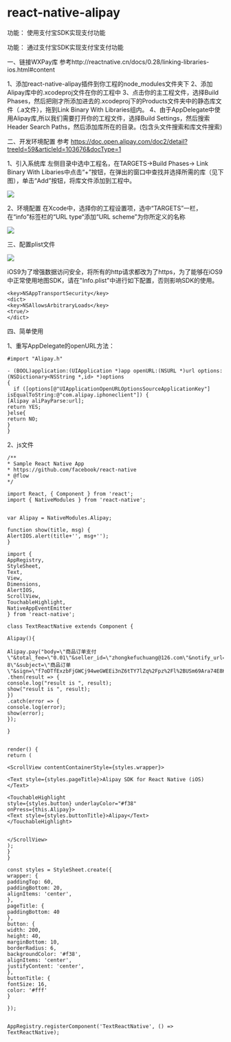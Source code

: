 # react-native-alipay

功能：
使用支付宝SDK实现支付功能

功能：
通过支付宝SDK实现支付宝支付功能

一、链接WXPay库
参考http://reactnative.cn/docs/0.28/linking-libraries-ios.html#content

1、添加react-native-alipay插件到你工程的node_modules文件夹下
2、添加Alipay库中的.xcodeproj文件在你的工程中
3、点击你的主工程文件，选择Build Phases，然后把刚才所添加进去的.xcodeproj下的Products文件夹中的静态库文件（.a文件），拖到Link Binary With Libraries组内。
4、由于AppDelegate中使用Alipay库,所以我们需要打开你的工程文件，选择Build Settings，然后搜索Header Search Paths，然后添加库所在的目录。(包含头文件搜索和库文件搜索)

二、开发环境配置
参考
https://doc.open.alipay.com/doc2/detail?treeId=59&articleId=103676&docType=1

1、引入系统库
左侧目录中选中工程名，在TARGETS->Build Phases-> Link Binary With Libaries中点击“+”按钮，在弹出的窗口中查找并选择所需的库（见下图），单击“Add”按钮，将库文件添加到工程中。

![](http://upload-images.jianshu.io/upload_images/2093433-0d20a15bea8a4016.png?imageMogr2/auto-orient/strip%7CimageView2/2/w/1240)

2、环境配置
在Xcode中，选择你的工程设置项，选中“TARGETS”一栏，在“info”标签栏的“URL type“添加“URL scheme”为你所定义的名称

![](http://upload-images.jianshu.io/upload_images/2093433-8677477232f6648d.png?imageMogr2/auto-orient/strip%7CimageView2/2/w/1240)

三、配置plist文件

![](http://upload-images.jianshu.io/upload_images/2093433-784afb58dd0143aa.png?imageMogr2/auto-orient/strip%7CimageView2/2/w/1240)

iOS9为了增强数据访问安全，将所有的http请求都改为了https，为了能够在iOS9中正常使用地图SDK，请在"Info.plist"中进行如下配置，否则影响SDK的使用。
```
<key>NSAppTransportSecurity</key>
<dict>
<key>NSAllowsArbitraryLoads</key>
<true/>
</dict>

```

四、简单使用

1、重写AppDelegate的openURL方法：
```
#import "Alipay.h"

- (BOOL)application:(UIApplication *)app openURL:(NSURL *)url options:(NSDictionary<NSString *,id> *)options
{
  if ([options[@"UIApplicationOpenURLOptionsSourceApplicationKey"]   isEqualToString:@"com.alipay.iphoneclient"]) {
[Alipay aliPayParse:url];
return YES;
}else{
return NO;
}
}
```
2、js文件
```
/**
* Sample React Native App
* https://github.com/facebook/react-native
* @flow
*/

import React, { Component } from 'react';
import { NativeModules } from 'react-native';


var Alipay = NativeModules.Alipay;

function show(title, msg) {
AlertIOS.alert(title+'', msg+'');
}

import {
AppRegistry,
StyleSheet,
Text,
View,
Dimensions,
AlertIOS,
ScrollView,
TouchableHighlight,
NativeAppEventEmitter
} from 'react-native';

class TextReactNative extends Component {

Alipay(){

Alipay.pay("body=\"商品订单支付\"&total_fee=\"0.01\"&seller_id=\"zhongkefuchuang@126.com\"&notify_url=\"http%3A%2F%2Fweb.jinlb.cn%2Feten%2Fapp%2Fcharge%2Falipay%2Fnotify\"&out_trade_no=\"PO2016072900000071\"&service=\"mobile.securitypay.pay\"&payment_type=\"1\"&partner=\"2088211510687520\"&_input_charset=\"utf-8\"&subject=\"商品订单\"&sign=\"f7oDTfExzbFjGWCj94weGWEEi3nZ6tTY7lZq%2Fpz%2Fl%2BUSm69Ara74E8K5dZInuYGNX4NyauAQBnkgRjmWcoPHFB3E6wQnJdD5eF%2FgPIHq4%2FrzN7mTC3fmhngHuU%2FbmKu6NzofZwz2nfloR8MCKnsCueNcDHWIECUQ5zBRzx3aBsw%3D\"&sign_type=\"RSA\"")
.then(result => {
console.log("result is ", result);
show("result is ", result);
})
.catch(error => {
console.log(error);
show(error);
});

}


render() {
return (

<ScrollView contentContainerStyle={styles.wrapper}>

<Text style={styles.pageTitle}>Alipay SDK for React Native (iOS)</Text>

<TouchableHighlight 
style={styles.button} underlayColor="#f38"
onPress={this.Alipay}>
<Text style={styles.buttonTitle}>Alipay</Text>
</TouchableHighlight>


</ScrollView>
);
}
}

const styles = StyleSheet.create({
wrapper: {
paddingTop: 60,
paddingBottom: 20,
alignItems: 'center',
},
pageTitle: {
paddingBottom: 40
},
button: {
width: 200,
height: 40,
marginBottom: 10,
borderRadius: 6,
backgroundColor: '#f38',
alignItems: 'center',
justifyContent: 'center',
},
buttonTitle: {
fontSize: 16,
color: '#fff'
}

});


AppRegistry.registerComponent('TextReactNative', () => TextReactNative);
```
